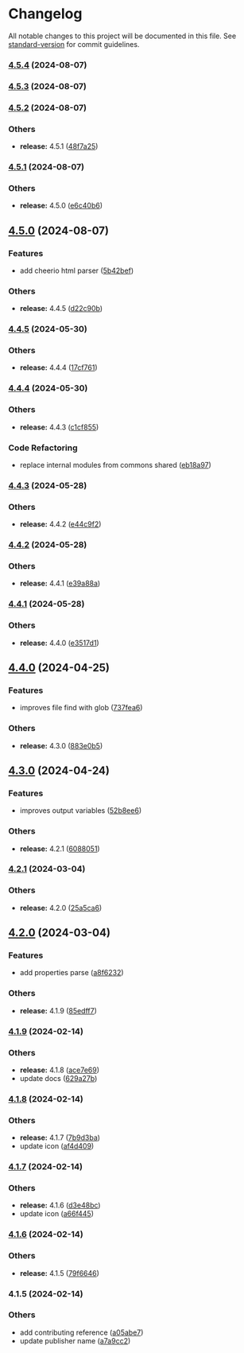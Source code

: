 # Changelog

All notable changes to this project will be documented in this file. See [standard-version](https://github.com/conventional-changelog/standard-version) for commit guidelines.

### [4.5.4](https://github.com/alelltech/azdo-not-only-yaml-parse/compare/v4.5.3...v4.5.4) (2024-08-07)

### [4.5.3](https://github.com/alelltech/azdo-not-only-yaml-parse/compare/v4.5.2...v4.5.3) (2024-08-07)

### [4.5.2](https://github.com/alelltech/azdo-not-only-yaml-parse/compare/v4.5.1...v4.5.2) (2024-08-07)


### Others

* **release:** 4.5.1 ([48f7a25](https://github.com/alelltech/azdo-not-only-yaml-parse/commit/48f7a25685a52df4752baba693180bb38213b235))

### [4.5.1](https://github.com/alelltech/azdo-not-only-yaml-parse/compare/v4.5.0...v4.5.1) (2024-08-07)


### Others

* **release:** 4.5.0 ([e6c40b6](https://github.com/alelltech/azdo-not-only-yaml-parse/commit/e6c40b6e394327e742cca01bcf6772b9f80d5532))

## [4.5.0](https://github.com/alelltech/azdo-not-only-yaml-parse/compare/v4.4.5...v4.5.0) (2024-08-07)


### Features

* add cheerio html parser ([5b42bef](https://github.com/alelltech/azdo-not-only-yaml-parse/commit/5b42befc2b368d697818c5ef1d3f0bcd77947656))


### Others

* **release:** 4.4.5 ([d22c90b](https://github.com/alelltech/azdo-not-only-yaml-parse/commit/d22c90bba4e97d979431bed7e2de587cecfb5d12))

### [4.4.5](https://github.com/alelltech/azdo-not-only-yaml-parse/compare/v4.4.4...v4.4.5) (2024-05-30)


### Others

* **release:** 4.4.4 ([17cf761](https://github.com/alelltech/azdo-not-only-yaml-parse/commit/17cf761164d22b53ccc5c650c18a4589d07356f7))

### [4.4.4](https://github.com/alelltech/azdo-not-only-yaml-parse/compare/v4.4.3...v4.4.4) (2024-05-30)


### Others

* **release:** 4.4.3 ([c1cf855](https://github.com/alelltech/azdo-not-only-yaml-parse/commit/c1cf855d98f1e127fd4f4b224a47b64101141d35))


### Code Refactoring

* replace internal modules from commons shared ([eb18a97](https://github.com/alelltech/azdo-not-only-yaml-parse/commit/eb18a97cde730adf90bd2974f694676345cef2e0))

### [4.4.3](https://github.com/alelltech/azdo-not-only-yaml-parse/compare/v4.4.2...v4.4.3) (2024-05-28)


### Others

* **release:** 4.4.2 ([e44c9f2](https://github.com/alelltech/azdo-not-only-yaml-parse/commit/e44c9f2c20923fb088f69f17ec10c7b7b7e0efd8))

### [4.4.2](https://github.com/alelltech/azdo-not-only-yaml-parse/compare/v4.4.1...v4.4.2) (2024-05-28)


### Others

* **release:** 4.4.1 ([e39a88a](https://github.com/alelltech/azdo-not-only-yaml-parse/commit/e39a88ac8e514d826d8906e332712b8884c05420))

### [4.4.1](https://github.com/alelltech/azdo-not-only-yaml-parse/compare/v4.4.0...v4.4.1) (2024-05-28)


### Others

* **release:** 4.4.0 ([e3517d1](https://github.com/alelltech/azdo-not-only-yaml-parse/commit/e3517d1bcc65f4318c417be107119b0212f5e860))

## [4.4.0](https://github.com/alelltech/azdo-not-only-yaml-parse/compare/v4.3.0...v4.4.0) (2024-04-25)


### Features

* improves file find with glob ([737fea6](https://github.com/alelltech/azdo-not-only-yaml-parse/commit/737fea602a5b17b944c92b7bcb64f60266a73bb2))


### Others

* **release:** 4.3.0 ([883e0b5](https://github.com/alelltech/azdo-not-only-yaml-parse/commit/883e0b5755d7cbba3ce6b03c03748648eb419b63))

## [4.3.0](https://github.com/alelltech/azdo-not-only-yaml-parse/compare/v4.2.1...v4.3.0) (2024-04-24)


### Features

* improves output variables ([52b8ee6](https://github.com/alelltech/azdo-not-only-yaml-parse/commit/52b8ee6b6c25b1cf6db3e9fe127f2a0c2c1da0d1))


### Others

* **release:** 4.2.1 ([6088051](https://github.com/alelltech/azdo-not-only-yaml-parse/commit/60880519d95648c646fff745596fb96817c4ba37))

### [4.2.1](https://github.com/alelltech/azdo-not-only-yaml-parse/compare/v4.2.0...v4.2.1) (2024-03-04)


### Others

* **release:** 4.2.0 ([25a5ca6](https://github.com/alelltech/azdo-not-only-yaml-parse/commit/25a5ca6d6d4d4f0641c2fbecb34a58384ee37421))

## [4.2.0](https://github.com/alelltech/azdo-not-only-yaml-parse/compare/v4.1.9...v4.2.0) (2024-03-04)


### Features

* add properties parse ([a8f6232](https://github.com/alelltech/azdo-not-only-yaml-parse/commit/a8f6232edc72353d4c93f845c70c1879f54e43bf))


### Others

* **release:** 4.1.9 ([85edff7](https://github.com/alelltech/azdo-not-only-yaml-parse/commit/85edff7ef23ccd76f5320e5e3a22f7dfda3ec537))

### [4.1.9](https://github.com/alelltech/azdo-not-only-yaml-parse/compare/v4.1.8...v4.1.9) (2024-02-14)


### Others

* **release:** 4.1.8 ([ace7e69](https://github.com/alelltech/azdo-not-only-yaml-parse/commit/ace7e696df8978bc965d9a785c768df1f21b27db))
* update docs ([629a27b](https://github.com/alelltech/azdo-not-only-yaml-parse/commit/629a27bef438ed7163de6c5062ab4c0a351cafd7))

### [4.1.8](https://github.com/alelltech/azdo-not-only-yaml-parse/compare/v4.1.7...v4.1.8) (2024-02-14)


### Others

* **release:** 4.1.7 ([7b9d3ba](https://github.com/alelltech/azdo-not-only-yaml-parse/commit/7b9d3ba9c5a0d5e4e67e30e0b1b7f0dc345318aa))
* update icon ([af4d409](https://github.com/alelltech/azdo-not-only-yaml-parse/commit/af4d409d297ea55f531f4cd1ee1d24d45842c990))

### [4.1.7](https://github.com/alelltech/azdo-not-only-yaml-parse/compare/v4.1.6...v4.1.7) (2024-02-14)


### Others

* **release:** 4.1.6 ([d3e48bc](https://github.com/alelltech/azdo-not-only-yaml-parse/commit/d3e48bc35c421850b4276ee54afea13ff0794061))
* update icon ([a66f445](https://github.com/alelltech/azdo-not-only-yaml-parse/commit/a66f4450db049db5c436c52bf7c78fa6a530f947))

### [4.1.6](https://github.com/alelltech/azdo-not-only-yaml-parse/compare/v4.1.5...v4.1.6) (2024-02-14)


### Others

* **release:** 4.1.5 ([79f6646](https://github.com/alelltech/azdo-not-only-yaml-parse/commit/79f664697148c29fc4b4b18f99693a400231d6c4))

### 4.1.5 (2024-02-14)


### Others

* add contributing reference ([a05abe7](https://github.com/alelltech/azdo-not-only-yaml-parse/commit/a05abe7381a86fc12b06e63639c0f51ea896ee69))
* update publisher name ([a7a9cc2](https://github.com/alelltech/azdo-not-only-yaml-parse/commit/a7a9cc29bbf7ea7cc4cc3ff4c0db48967518c86f))
